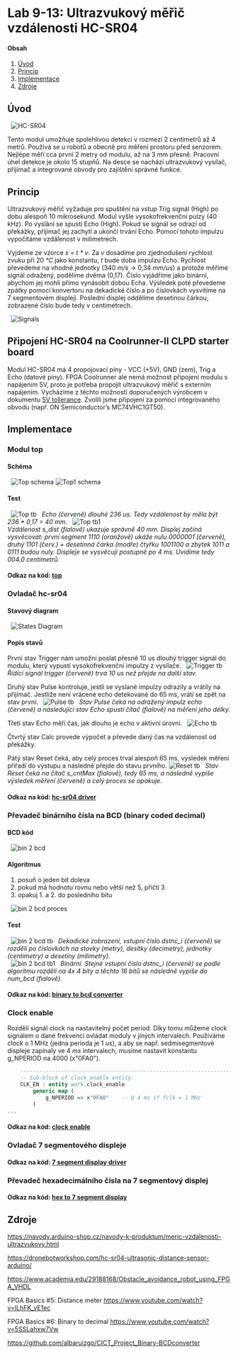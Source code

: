# Lab 9-13: Ultrazvukový měřič vzdálenosti HC-SR04

#### Obsah

1. [Úvod](#Úvod)
2. [Princip](#Princip)
3. [Implementace](#Implementace)
4. [Zdroje](#Zdroje)

## Úvod

&nbsp;
    ![HC-SR04](../../Images/Project/prj_meric.png)
    &nbsp;
    
Tento modul umožňuje spolehlivou detekci v rozmezí 2 centimetrů až 4 metrů. Používá se u robotů a obecně pro měření prostoru před senzorem. Nejlépe měří cca první 2 metry od modulu, až na 3 mm přesně. Pracovní úhel detekce je okolo 15 stupňů. Na desce se nachází ultrazvukový vysílač, přijímač a integrované obvody pro zajištění správné funkce.

## Princip

Ultrazvukový měřič vyžaduje pro spuštění na vstup Trig signál (High) po dobu alespoň 10 mikrosekund. Modul vyšle vysokofrekvenční pulzy (40 kHz). Po vyslání se spustí Echo (High). Pokud se signál se odrazí od překážky, přijímač jej zachytí a ukončí trvání Echo. Pomocí tohoto impulzu vypočítáme vzdálenost v milimetrech.  

Vyjdeme ze vzorce _s = t * v_. Za _v_ dosadíme pro zjednodušení rychlost zvuku při 20 _°C_ jako konstantu, _t_ bude doba impulzu Echo. Rychlost převedeme na vhodné jednotky (340 _m/s_ -> 0,34 _mm/us_) a protože měříme signál odražený, podělíme dvěma (0,17). Číslo vyjádříme jako binární, abychom jej mohli přímo vynásobit dobou Echa. Výsledek poté převedeme zpátky pomocí konvertoru na dekadické číslo a po číslovkách vysvítíme na 7 segmentovém displeji. Poslední displej oddělíme desetinou čárkou, zobrazené číslo bude tedy v centimetrech.

&nbsp;
    ![Signals](../../Images/Project/prj_signaly.png)
    &nbsp;

## Připojení HC-SR04 na Coolrunner-II CLPD starter board

Modul HC-SR04 má 4 propojovací piny - VCC (+5V), GND (zem), Trig a Echo (datové piny). FPGA Coolrunner ale nemá možnost připojení modulu s napájením 5V, proto je potřeba propojit ultrazvukový měřič s externím napájením. Vycházíme z těchto možností doporučených výrobcem v dokumentu [5V tollerance](/Labs/Project/5vtollerance.pdf). Zvolili jsme připojení za pomocí integrovaného obvodu (např. ON Semiconductor’s MC74VHC1GT50).
 
## Implementace

### Modul top

#### Schéma
&nbsp;
    ![Top schema](../../Images/Project/prj_top_sch.png)
    ![Top1 schema](../../Images/Project/prj_top1_sch.png)
    
#### Test
&nbsp;
    ![Top tb](../../Images/Project/prj_top.png)
    &nbsp;
    _Echo (červeně) dlouhé 236 us. Tedy vzdálenost by měla být 236 * 0,17 = 40 mm._
&nbsp;
    ![Top tb1](../../Images/Project/prj_top1.png)  
    _Vzdálenost s_dist (fialově) ukazuje správně 40 mm. Displej začíná vysvěcovat: první segment 1110 (oranžově) ukáže nulu 0000001 (červeně), druhý 1101 (červ.) + desetinná čárka (modře) čtyřku 1001100 a zbytek 1011 a 0111 budou nuly. Displeje se vysvěcují postupně po 4 _ms_. Uvidíme tedy 004.0 centimetrů._
#### Odkaz na kód: [top](/Labs/Project/prj_hc-sr04/Top.vhd)


### Ovladač hc-sr04 

#### Stavový diagram
&nbsp;
    ![States Diagram](../../Images/Project/prj_states.png)
#### Popis stavů    
První stav Trigger nám umožní poslat přesně 10 us dlouhý trigger signál do modulu, který vypustí vysokofrekvenční impulzy z vysílače.
&nbsp;
    ![Trigger tb](../../Images/Project/prj_trig.png)
    &nbsp;
    _Řídící signál trigger (červeně) trvá 10 us než přejde na další stav._
    
Druhý stav Pulse kontroluje, jestli se vyslané impulzy odrazily a vrátily na přijímač. Jestliže není vrácené echo detekované do 65 ms, vrátí se zpět na stav první.
&nbsp;
    ![Pulse tb](../../Images/Project/prj_pulse.png)
    &nbsp;
    _Stav Pulse čeká na odražený impulz echo (červeně) a následující stav Echo spustí čítač (fialově) na měření jeho délky._
    
Třetí stav Echo měří čas, jak dlouho je echo v aktivní úrovni.
&nbsp;
    ![Echo tb](../../Images/Project/prj_echo.png)
    
Čtvrtý stav Calc provede výpočet a převede daný čas na vzdálenost od překážky.

Pátý stav Reset čeká, aby celý proces trval alespoň 65 ms, výsledek měření přiřadí do výstupu a následně přejde do stavu prvního.
    ![Reset tb](../../Images/Project/prj_reset.png)
    &nbsp;
    _Stav Reset čeká na čítač s_cntMax (fialově), tedy 65 ms, a následně vypíše výsledek měření (červeně) a celý proces se opakuje._
#### Odkaz na kód: [hc-sr04 driver](/Labs/Project/prj_hc-sr04/hc_sr04.vhd)


### Převadeč binárního čísla na BCD (binary coded decimal)
#### BCD kód
&nbsp;
    ![bin 2 bcd](../../Images/Project/prj_bin_bcd.png)
    &nbsp;
#### Algoritmus 
1. posuň o jeden bit doleva 
2. pokud má hodnotu rovnu nebo větší než 5, přičti 3
3. opakuj 1. a 2. do posledního bitu

&nbsp;
    ![bin 2 bcd proces](../../Images/Project/prj_bin_bcd_proc.png)
    &nbsp;

#### Test
&nbsp;
    ![bin 2 bcd tb](../../Images/Project/prj_bin2bcd.png)
    &nbsp;
    _Dekadické zobrazení, vstupní číslo _dstnc_i_ (červeně) se rozdělí po číslovkách na stovky (metry), desítky (decimetry), jednotky (centimetry) a desetiny (milimetry)._    
&nbsp;
    ![bin 2 bcd tb1](../../Images/Project/prj_bin2bcd1.png)
    &nbsp; 
    _Binární. Stejné vstupní číslo _dstnc_i_ (červeně) se podle algoritmu rozdělí na 4x 4 bity a těchto 16 bitů se následně vypíše do _num_bcd_ (fialově)._
#### Odkaz na kód: [binary to bcd converter](/Labs/Project/prj_hc-sr04/binary_2bcd.vhd)


### Clock enable
Rozdělí signál clock na nastavitelný počet period. Díky tomu můžeme clock signálem o dané frekvenci ovládat moduly v jiných intervalech. Používáme clock o 1 MHz (jedna perioda je 1 _us_), a aby se např. sedmisegmentové displeje zapínaly ve 4 _ms_ intervalech, musíme nastavit konstantu g_NPERIOD na 4000 (x"0FA0").
```vhdl
    --------------------------------------------------------------------
    -- Sub-block of clock_enable entity.
	CLK_EN : entity work.clock_enable
		generic map (
			g_NPERIOD => x"0FA0"	-- @ 4 ms if fclk = 1 MHz
		)
...
```
#### Odkaz na kód: [clock enable](/Labs/Project/prj_hc-sr04/clock_enable.vhd)

### Ovladač 7 segmentového displeje
#### Odkaz na kód: [7 segment display driver](/Labs/Project/prj_hc-sr04/driver_7seg.vhd)


### Převadeč hexadecimálního čísla na 7 segmentový displej
#### Odkaz na kód: [hex to 7 segment display](/Labs/Project/prj_hc-sr04/hex_to_7seg.vhd)


## Zdroje

https://navody.arduino-shop.cz/navody-k-produktum/meric-vzdalenosti-ultrazvukovy.html

https://dronebotworkshop.com/hc-sr04-ultrasonic-distance-sensor-arduino/

https://www.academia.edu/29188168/Obstacle_avoidance_robot_using_FPGA_VHDL

FPGA Basics #5: Distance meter https://www.youtube.com/watch?v=lLhFK_vE1ec

FPGA Basics #6: Binary to decimal https://www.youtube.com/watch?v=5SSLahxw7Vw

https://github.com/albaruizgo/CICT_Project_Binary-BCDconverter

